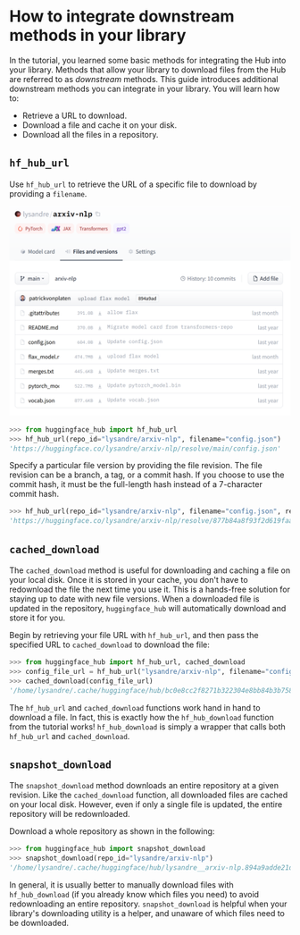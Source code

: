 # How to integrate downstream methods in your library

In the tutorial, you learned some basic methods for integrating the Hub into your library. Methods that allow your library to download files from the Hub are referred to as *downstream* methods. This guide introduces additional downstream methods you can integrate in your library. You will learn how to:

* Retrieve a URL to download.
* Download a file and cache it on your disk.
* Download all the files in a repository.

## `hf_hub_url`

Use `hf_hub_url` to retrieve the URL of a specific file to download by providing a `filename`.

![/docs/assets/hub/repo.png](/docs/assets/hub/repo.png)

```python
>>> from huggingface_hub import hf_hub_url
>>> hf_hub_url(repo_id="lysandre/arxiv-nlp", filename="config.json")
'https://huggingface.co/lysandre/arxiv-nlp/resolve/main/config.json'
```

Specify a particular file version by providing the file revision. The file revision can be a branch, a tag, or a commit hash. If you choose to use the commit hash, it must be the full-length hash instead of a 7-character commit hash.

```python
>>> hf_hub_url(repo_id="lysandre/arxiv-nlp", filename="config.json", revision="877b84a8f93f2d619faa2a6e514a32beef88ab0a")
'https://huggingface.co/lysandre/arxiv-nlp/resolve/877b84a8f93f2d619faa2a6e514a32beef88ab0a/config.json'
```

## `cached_download`

The `cached_download` method is useful for downloading and caching a file on your local disk. Once it is stored in your cache, you don't have to redownload the file the next time you use it. This is a hands-free solution for staying up to date with new file versions. When a downloaded file is updated in the repository, `huggingface_hub` will automatically download and store it for you.

Begin by retrieving your file URL with `hf_hub_url`, and then pass the specified URL to `cached_download` to download the file:

```python
>>> from huggingface_hub import hf_hub_url, cached_download
>>> config_file_url = hf_hub_url("lysandre/arxiv-nlp", filename="config.json")
>>> cached_download(config_file_url)
'/home/lysandre/.cache/huggingface/hub/bc0e8cc2f8271b322304e8bb84b3b7580701d53a335ab2d75da19c249e2eeebb.066dae6fdb1e2b8cce60c35cc0f78ed1451d9b341c78de19f3ad469d10a8cbb1'
```

The `hf_hub_url` and `cached_download` functions work hand in hand to download a file. In fact, this is exactly how the `hf_hub_download` function from the tutorial works! `hf_hub_download` is simply a wrapper that calls both `hf_hub_url` and `cached_download`.

## `snapshot_download`

The `snapshot_download` method downloads an entire repository at a given revision. Like the `cached_download` function, all downloaded files are cached on your local disk. However, even if only a single file is updated, the entire repository will be redownloaded.

Download a whole repository as shown in the following:

```python
>>> from huggingface_hub import snapshot_download
>>> snapshot_download(repo_id="lysandre/arxiv-nlp")
'/home/lysandre/.cache/huggingface/hub/lysandre__arxiv-nlp.894a9adde21d9a3e3843e6d5aeaaf01875c7fade'
```

In general, it is usually better to manually download files with `hf_hub_download` (if you already know which files you need) to avoid redownloading an entire repository. `snapshot_download` is helpful when your library's downloading utility is a helper, and unaware of which files need to be downloaded.
